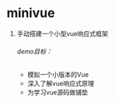 # minivue
1. 手动搭建一个小型vue响应式框架

   ###### demo目标：

   - 模拟一个小版本的Vue
   -   深入了解vue响应式原理
   -   为学习vue源码做铺垫
